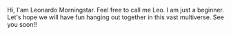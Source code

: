 Hi, I'am Leonardo Morningstar.
Feel free to call me Leo.
I am just a beginner.
Let's hope we will have fun hanging out together in this vast multiverse.
See you soon!!
